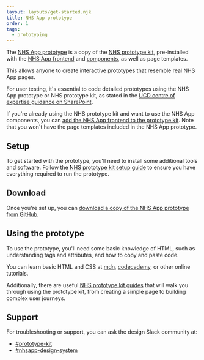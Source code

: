 ```yaml
---
layout: layouts/get-started.njk
title: NHS App prototype
order: 1
tags:
  - prototyping
---
```


The [NHS App prototype](https://github.com/nhsuk/nhsapp-prototype) is a copy of the [NHS prototype kit](https://prototype-kit.service-manual.nhs.uk/), pre-installed with the [NHS App frontend](/get-started/nhsapp-frontend) and [components](/components), as well as page templates.

This allows anyone to create interactive prototypes that resemble real NHS App pages.

For user testing, it's essential to code detailed prototypes using the NHS App prototype or NHS prototype kit, as stated in the [UCD centre of expertise guidance on SharePoint](https://nhs.sharepoint.com/:u:/r/sites/X26_URPG/SitePages/nhs-prototype-kit.aspx?csf=1&web=1&e=aZFAoj).

If you're already using the NHS prototype kit and want to use the NHS App components, you can [add the NHS App frontend to the prototype kit](/get-started/install-nhsapp-frontend). Note that you won't have the page templates included in the NHS App prototype.

## Setup

To get started with the prototype, you'll need to install some additional tools and software. Follow the [NHS prototype kit setup guide](https://prototype-kit.service-manual.nhs.uk/install) to ensure you have everything required to run the prototype.

## Download

Once you're set up, you can [download a copy of the NHS App prototype from GitHub](https://github.com/nhsuk/nhsapp-prototype).

## Using the prototype

To use the prototype, you'll need some basic knowledge of HTML, such as understanding tags and attributes, and how to copy and paste code.

You can learn basic HTML and CSS at [mdn](https://developer.mozilla.org/en-US/docs/Learn/HTML/Introduction_to_HTML/Getting_started), [codecademy](https://www.codecademy.com/), or other online tutorials.

Additionally, there are useful [NHS prototype kit guides](https://prototype-kit.service-manual.nhs.uk/how-tos) that will walk you through using the prototype kit, from creating a simple page to building complex user journeys.

## Support

For troubleshooting or support, you can ask the design Slack community at:

- [#prototype-kit](https://nhsdigitalcorporate.enterprise.slack.com/archives/C042J3MTJG2)
- [#nhsapp-design-system](https://nhsdigitalcorporate.enterprise.slack.com/archives/C06GY1LRP19)
